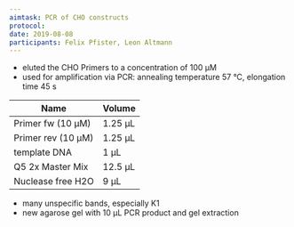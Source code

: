 ```yaml
---
aimtask: PCR of CHO constructs
protocol:
date: 2019-08-08
participants: Felix Pfister, Leon Altmann
---
```


* eluted the CHO Primers to a concentration of 100 µM
* used for amplification via PCR: annealing temperature 57 °C, elongation time 45 s

Name| Volume|
|--- |--- |
Primer fw (10 µM)	|1.25 µL
Primer rev (10 µM)	|1.25 µL
template DNA 		|1 µL
Q5 2x Master Mix	|12.5 µL
Nuclease free H2O	| 9 µL

* many unspecific bands, especially K1
* new agarose gel with 10 µL PCR product and gel extraction
